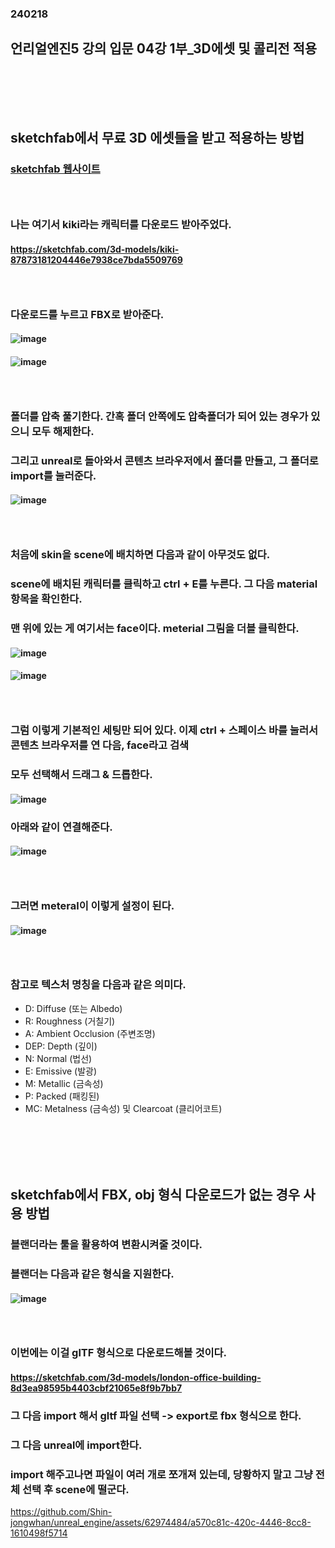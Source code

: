 ### 240218
## 언리얼엔진5 강의 입문 04강 1부_3D에셋 및 콜리전 적용
### <br/><br/><br/>

## sketchfab에서 무료 3D 에셋들을 받고 적용하는 방법
### [sketchfab 웹사이트](https://sketchfab.com/)
### <br/>

### 나는 여기서 kiki라는 캐릭터를 다운로드 받아주었다.
#### https://sketchfab.com/3d-models/kiki-87873181204446e7938ce7bda5509769
### <br/>

### 다운로드를 누르고 FBX로 받아준다.
#### ![image](https://github.com/Shin-jongwhan/unreal_engine/assets/62974484/b55dba29-7987-4c22-973f-20cbfb05d842)
#### ![image](https://github.com/Shin-jongwhan/unreal_engine/assets/62974484/3424800b-28e3-485d-a4c6-c55d494ecc87)
### <br/>

### 폴더를 압축 풀기한다. 간혹 폴더 안쪽에도 압축폴더가 되어 있는 경우가 있으니 모두 해제한다.
### 그리고 unreal로 돌아와서 콘텐츠 브라우저에서 폴더를 만들고, 그 폴더로 import를 눌러준다.
#### ![image](https://github.com/Shin-jongwhan/unreal_engine/assets/62974484/5b125fbf-37a9-4d39-8ef6-5f706c7c1b94)
### <br/>

### 처음에 skin을 scene에 배치하면 다음과 같이 아무것도 없다.
### scene에 배치된 캐릭터를 클릭하고 ctrl + E를 누른다. 그 다음 material 항목을 확인한다. 
### 맨 위에 있는 게 여기서는 face이다. meterial 그림을 더블 클릭한다.
#### ![image](https://github.com/Shin-jongwhan/unreal_engine/assets/62974484/4cf4b039-6cd2-4d38-9d62-b63e37837a34)
#### ![image](https://github.com/Shin-jongwhan/unreal_engine/assets/62974484/34021e11-71c8-4c76-b808-e416650bec5e)
### <br/>

### 그럼 이렇게 기본적인 세팅만 되어 있다. 이제 ctrl + 스페이스 바를 눌러서 콘텐츠 브라우저를 연 다음, face라고 검색
### 모두 선택해서 드래그 & 드롭한다.
#### ![image](https://github.com/Shin-jongwhan/unreal_engine/assets/62974484/76aeb654-78b1-4b8c-9667-298265e03896)
### 아래와 같이 연결해준다.
#### ![image](https://github.com/Shin-jongwhan/unreal_engine/assets/62974484/d0313bb1-0ff4-4be6-ab1c-237164e308f4)
### <br/>

### 그러면 meteral이 이렇게 설정이 된다.
#### ![image](https://github.com/Shin-jongwhan/unreal_engine/assets/62974484/8ff3c4bb-6768-4432-b108-bed181833824)
### <br/>

### 참고로 텍스처 명칭을 다음과 같은 의미다.
- D: Diffuse (또는 Albedo)
- R: Roughness (거칠기)
- A: Ambient Occlusion (주변조명)
- DEP: Depth (깊이)
- N: Normal (법선)
- E: Emissive (발광)
- M: Metallic (금속성)
- P: Packed (패킹된)
- MC: Metalness (금속성) 및 Clearcoat (클리어코트)
### <br/><br/><br/>

## sketchfab에서 FBX, obj 형식 다운로드가 없는 경우 사용 방법
### 블랜더라는 툴을 활용하여 변환시켜줄 것이다.
### 블랜더는 다음과 같은 형식을 지원한다.
#### ![image](https://github.com/Shin-jongwhan/unreal_engine/assets/62974484/78e85f20-b152-43de-a7c2-e261cc5032f9)
### <br/>

### 이번에는 이걸 glTF 형식으로 다운로드해볼 것이다.
#### https://sketchfab.com/3d-models/london-office-building-8d3ea98595b4403cbf21065e8f9b7bb7
### 그 다음 import 해서 gltf 파일 선택 -> export로 fbx 형식으로 한다.
### 그 다음 unreal에 import한다.
### import 해주고나면 파일이 여러 개로 쪼개져 있는데, 당황하지 말고 그냥 전체 선택 후 scene에 떨군다.

https://github.com/Shin-jongwhan/unreal_engine/assets/62974484/a570c81c-420c-4446-8cc8-1610498f5714
### <br/>

